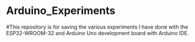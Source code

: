 # Arduino_Experiments
#This repository is for saving the various experiments I have done with the ESP32-WROOM-32 and Arduino Uno development board with Arduino IDE.

